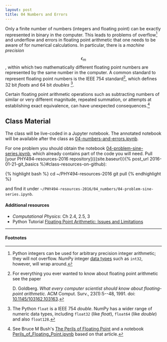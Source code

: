 ```yaml
---
layout: post
title: 04 Numbers and Errors
---
```


Only a finite number of numbers (integers and floating point) can be
exactly represented in binary in the computer. This leads to problems
of overflow[^1] and underflow and errors in floating point arithmetic that
one needs to be aware of for numerical calculations. In particular,
there is a *machine precision* $$\epsilon_m$$, within which two
mathematically different floating point numbers are represented by the
same number in the computer. A common standard to represent floating
point numbers is the IEEE 754 standard[^2], which defines 32 bit *floats*
and 64 bit *doubles* [^3]. 

Certain floating point arithmetic operations such as subtracting
numbers of similar or very different magnitude, repeated summation, or
attempts at establishing exact equivalence, can have unexpected
consequences.[^4]


## Class Material

The class will be live-coded in a Jupyter notebook. The annotated
notebook will be available after the class as
[04-numbers-and-errors.ipynb](http://nbviewer.jupyter.org/github/ASU-CompMethodsPhysics-PHY494/PHY494-resources-2016/blob/master/04_numbers/04-numbers-and-errors.ipynb).

For one problem you should obtain the notebook
[04-problem-sine-series.ipynb](http://nbviewer.jupyter.org/github/ASU-CompMethodsPhysics-PHY494/PHY494-resources-2016/blob/master/04_numbers/04-problem-sine-series.ipynb),
which already contains part of the code you will need. Pull
[your PHY494-resources-2016 repository]({{site.baseurl}}{% post_url 2016-01-21-git_basics %}#class-resources-on-github):

{% highlight bash %}
cd ~/PHY494-resources-2016
git pull
{% endhighlight %}

and find it under `~/PHY494-resources-2016/04_numbers/04-problem-sine-series.ipynb`.


#### Additional resources

* _Computational Physics_: Ch 2.4, 2.5, 3
* Python Tutorial
[Floating Point Arithmetic: Issues and Limitations](https://docs.python.org/3/tutorial/floatingpoint.html)

------------------------------------------------------------

#### Footnotes

[^1]:

     Python integers can be used for arbitrary precision integer
     arithmetic; they will not overflow. NumPy integer
     [data types](http://docs.scipy.org/doc/numpy-1.10.1/user/basics.types.html)
     such as `int32`, however, will wrap around.

[^2]:

     For everything you ever wanted to know about floating point
     arithmetic see the paper

       D. Goldberg. *What every computer scientist should know about
       floating-point arithmetic.* ACM Comput. Surv.,
       23(1):5--48, 1991. doi:
       [10.1145/103162.103163](http://doi.org/10.1145/103162.103163).

[^3]:

     The Python `float` is a IEEE 754 *double*. NumPy has a wider
     range of numeric data types, including `float32` (like *float*),
     `float64` (like *double*) and also `float128`.

[^4]:

     See Bruce M Bush's
     [The Perils of Floating Point](http://www.lahey.com/float.htm)
     and a notebook
     [Perils_of_Floating_Point.ipynb](http://nbviewer.jupyter.org/github/ASU-CompMethodsPhysics-PHY494/PHY494-resources-2016/blob/master/04_numbers/Perils_of_Floating_Point.ipynb)
     based on that article.
